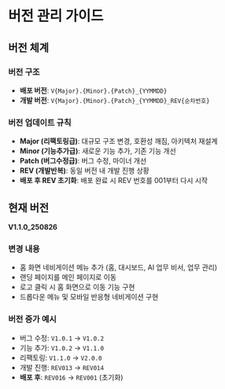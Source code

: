 # 버전 관리 가이드

## 버전 체계

### 버전 구조

- **배포 버전**: `V{Major}.{Minor}.{Patch}_{YYMMDD}`
- **개발 버전**: `V{Major}.{Minor}.{Patch}_{YYMMDD}_REV{순차번호}`

### 버전 업데이트 규칙

- **Major (리팩토링급)**: 대규모 구조 변경, 호환성 깨짐, 아키텍처 재설계
- **Minor (기능추가급)**: 새로운 기능 추가, 기존 기능 개선
- **Patch (버그수정급)**: 버그 수정, 마이너 개선
- **REV (개발반복)**: 동일 버전 내 개발 진행 상황
- **배포 후 REV 초기화**: 배포 완료 시 REV 번호를 001부터 다시 시작

## 현재 버전

**V1.1.0_250826**

### 변경 내용
- 홈 화면 네비게이션 메뉴 추가 (홈, 대시보드, AI 업무 비서, 업무 관리)
- 랜딩 페이지를 메인 페이지로 이동
- 로고 클릭 시 홈 화면으로 이동 기능 구현
- 드롭다운 메뉴 및 모바일 반응형 네비게이션 구현

### 버전 증가 예시

- 버그 수정: `V1.0.1` → `V1.0.2`
- 기능 추가: `V1.0.2` → `V1.1.0`
- 리팩토링: `V1.1.0` → `V2.0.0`
- 개발 진행: `REV013` → `REV014`
- **배포 후**: `REV016` → `REV001` (초기화)
